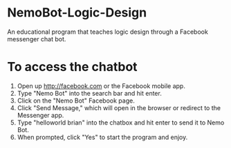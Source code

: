 # NemoBot-Logic-Design
An educational program that teaches logic design through a Facebook messenger chat bot.

# To access the chatbot
1) Open up http://facebook.com or the Facebook mobile app.
2) Type "Nemo Bot" into the search bar and hit enter.
3) Click on the "Nemo Bot" Facebook page.
4) Click "Send Message," which will open in the browser or redirect to the Messenger app.
5) Type "helloworld brian" into the chatbox and hit enter to send it to Nemo Bot.
6) When prompted, click "Yes" to start the program and enjoy.
